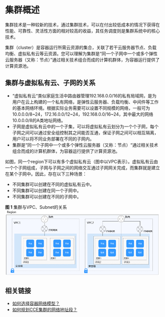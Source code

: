 # 集群概述<a name="cce_01_0002"></a>

集群技术是一种较新的技术，通过集群技术，可以在付出较低成本的情况下获得在性能、可靠性、灵活性方面的相对较高的收益，其任务调度则是集群系统中的核心技术。

集群（cluster）是容器运行所需云资源的集合，关联了若干云服务器节点、负载均衡、虚拟私有云等云资源。您可以理解为集群是“同一个子网中一个或多个弹性云服务器（又称：节点）”通过相关技术组合而成的计算机群体，为容器运行提供了计算资源池。

## 集群与虚拟私有云、子网的关系<a name="section03011621171120"></a>

-   “虚拟私有云“类似家庭生活中路由器管理192.168.0.0/16的私有局域网，是为用户在云上构建的一个私有网络，是弹性云服务器、负载均衡、中间件等工作的基本网络环境。根据实际业务需要可以设置不同规模的网络，一般可为10.0.0.0/8\~24，172.16.0.0/12\~24，192.168.0.0/16\~24，其中最大的网络10.0.0.0/8的A类地址网络。
-   子网是虚拟私有云中的一个子集，可以将虚拟私有云划分为一个个子网，每个子网之间可以通过安全组控制其之间能否互通，保证子网之间可以相互隔离，用户可以将不同业务部署在不同的子网内。
-   集群是“同一个子网中一个或多个弹性云服务器（又称：节点）“通过相关技术组合而成的计算机群体，为容器运行提供了计算资源池。

如图，同一个region下可以有多个虚拟私有云（图中以VPC表示）。虚拟私有云由一个个子网组成，子网与子网之间的网络交互通过子网网关完成，而集群就是建立在某个子网中。因此，存在以下三种场景：

-   不同集群可以创建在不同的虚拟私有云中。
-   不同集群可以创建在同一个子网中。
-   不同集群可以创建在不同的子网中。

**图 1**  集群与VPC、Subnet的关系<a name="fig43963373019"></a>  
![](figures/集群与VPC-Subnet的关系.png "集群与VPC-Subnet的关系")

## 相关链接<a name="section10756101811239"></a>

-   [如何选择容器网络模型？](https://support.huaweicloud.com/cce_faq/cce_faq_00162.html)
-   [如何规划CCE集群的网络地址段？](https://support.huaweicloud.com/cce_faq/cce_faq_00004.html)

